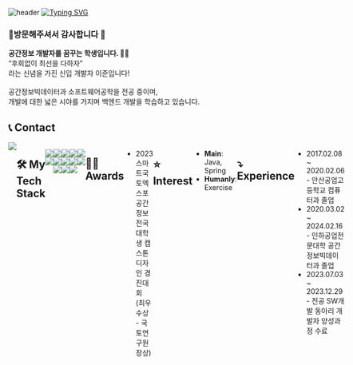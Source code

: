 ![header](https://capsule-render.vercel.app/api?type=waving&color=6994CDEE&text=&animation=twinkling&height=80)
[![Typing SVG](https://readme-typing-svg.demolab.com?font=Alkatra&weight=500&size=45&duration=3500&pause=3&color=6994CDEE&center=false&vCenter=false&multiline=true&repeat=true&width=1000&height=100&lines=Welcome+to+LeeJun's+GitHub!👋)](https://git.io/typing-svg)


  
### 👋방문해주셔서 감사합니다 👋

  
**공간정보 개발자를 꿈꾸는 학생입니다. 👨‍🎓** <br>
“후회없이 최선을 다하자” <br>
라는 신념을 가진 신입 개발자 이준입니다! <br><br>
공간정보빅데이터과 소프트웨어공학을 전공 중이며, <br>
개발에 대한 넓은 시야를 가지며 백엔드 개발을 학습하고 있습니다.


## 📞 Contact
<div style="display:flex; flex-direction:row;">
    <a href="mailto:leejun9829@naver.com">
        <img src="https://img.shields.io/badge/Email-EA4335?style=for-the-badge&logo=Gmail&logoColor=white">
    </a>
    <!-- <a href="https://open.kakao.com/o/">
        <img src="https://img.shields.io/badge/KakaoTalk-FFCD00?style=for-the-badge&logoColor=black&logo=KakaoTalk">
    </a>
    <a href="https://www.instagram.com/this._.jun">
        <img src="https://img.shields.io/badge/Instagram-E4405F?style=for-the-badge&logo=Instagram&logoColor=white">
    </a> -->


## 🛠 My Tech Stack <!-- 정리하기 -->
<!-- <div align=center> -->
 
  <img src="https://img.shields.io/badge/JAVA-007396?style=for-the-badge&logo=Java&logoColor=white"> </a>
  <img src="https://img.shields.io/badge/Python-3776AB?style=for-the-badge&logo=Python&logoColor=white"> </a>
  <br>
  
  <img src="https://img.shields.io/badge/Spring-6DB33F?style=for-the-badge&logo=Spring&logoColor=white"></a>
  <img src="https://img.shields.io/badge/Eclipse-2C2255?style=for-the-badge&logo=Eclipse%20IDE&logoColor=white"></a>
<img src="https://img.shields.io/badge/Visual Studio Code-007ACC?style=for-the-badge&logo=visual-studio-code&logoColor=white"></a>
   <br>
   
  <img src="https://img.shields.io/badge/MyBatis-3178C6?style=for-the-badge&logo=mybatis&logoColor=white"></a>
  <img src="https://img.shields.io/badge/JQuery-0769AD?style=for-the-badge&logo=jquery&logoColor=white"></a>
  <img src="https://img.shields.io/badge/Ajax-0769AD?style=for-the-badge&logo=ajax&logoColor=white"></a>
  <br>
  
  <img src="https://img.shields.io/badge/Git-F05032?style=for-the-badge&logo=git&logoColor=white"></a>
  <img src="https://img.shields.io/badge/GitHub-181717?style=for-the-badge&logo=github&logoColor=white"></a>
  <img src="https://img.shields.io/badge/Figma-F24E1E?style=for-the-badge&logo=Figma&logoColor=white"></a>
  <br>
  
  <img src="https://img.shields.io/badge/Qgis-589632?style=for-the-badge&logo=Qgis&logoColor=white"></a>
  <img src="https://img.shields.io/badge/ArcGIS-2C7AC3?style=for-the-badge&logo=ArcGIS&logoColor=white"></a>
<!-- </div> -->


## 👨‍💻 Awards
- 2023 스마트국토엑스포 공간정보 전국대학생 캡스톤 디자인 경진대회
  (최우수상 - 국토연구원장상)

## ⭐️ Interest
- **Main**: Java, Spring
- **Humanly**: Exercise

## ⤵️ Experience
- 2017.02.08 ~ 2020.02.06 - 안산공업고등학교 컴퓨터과 졸업
- 2020.03.02 ~ 2024.02.16 - 인하공업전문대학 공간정보빅데이터과 졸업
- 2023.07.03 ~ 2023.12.29 - 전공 SW개발 동아리 개발자 양성과정 수료
